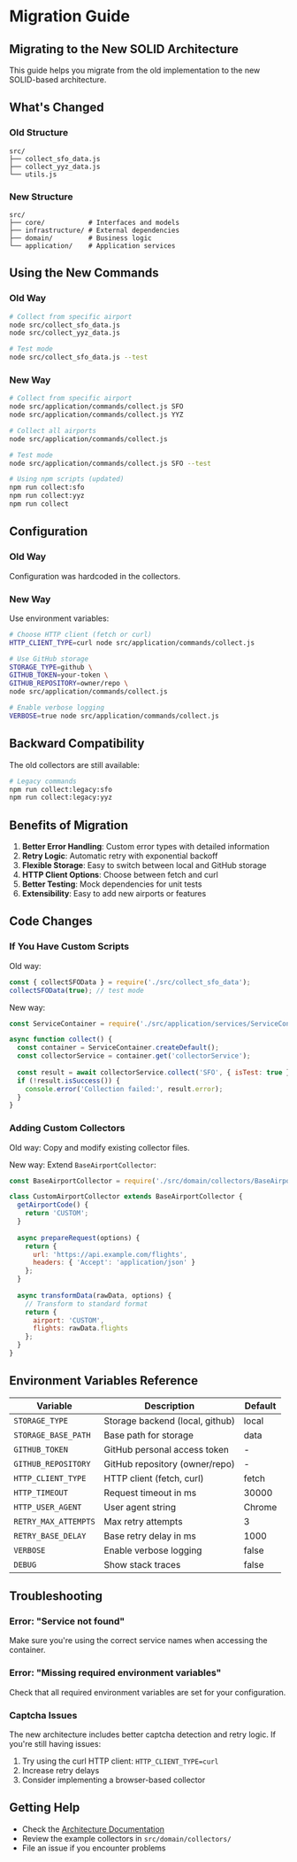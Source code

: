 # Migration Guide

## Migrating to the New SOLID Architecture

This guide helps you migrate from the old implementation to the new SOLID-based architecture.

## What's Changed

### Old Structure
```
src/
├── collect_sfo_data.js
├── collect_yyz_data.js
└── utils.js
```

### New Structure
```
src/
├── core/           # Interfaces and models
├── infrastructure/ # External dependencies
├── domain/         # Business logic
└── application/    # Application services
```

## Using the New Commands

### Old Way
```bash
# Collect from specific airport
node src/collect_sfo_data.js
node src/collect_yyz_data.js

# Test mode
node src/collect_sfo_data.js --test
```

### New Way
```bash
# Collect from specific airport
node src/application/commands/collect.js SFO
node src/application/commands/collect.js YYZ

# Collect all airports
node src/application/commands/collect.js

# Test mode
node src/application/commands/collect.js SFO --test

# Using npm scripts (updated)
npm run collect:sfo
npm run collect:yyz
npm run collect
```

## Configuration

### Old Way
Configuration was hardcoded in the collectors.

### New Way
Use environment variables:

```bash
# Choose HTTP client (fetch or curl)
HTTP_CLIENT_TYPE=curl node src/application/commands/collect.js

# Use GitHub storage
STORAGE_TYPE=github \
GITHUB_TOKEN=your-token \
GITHUB_REPOSITORY=owner/repo \
node src/application/commands/collect.js

# Enable verbose logging
VERBOSE=true node src/application/commands/collect.js
```

## Backward Compatibility

The old collectors are still available:

```bash
# Legacy commands
npm run collect:legacy:sfo
npm run collect:legacy:yyz
```

## Benefits of Migration

1. **Better Error Handling**: Custom error types with detailed information
2. **Retry Logic**: Automatic retry with exponential backoff
3. **Flexible Storage**: Easy to switch between local and GitHub storage
4. **HTTP Client Options**: Choose between fetch and curl
5. **Better Testing**: Mock dependencies for unit tests
6. **Extensibility**: Easy to add new airports or features

## Code Changes

### If You Have Custom Scripts

Old way:
```javascript
const { collectSFOData } = require('./src/collect_sfo_data');
collectSFOData(true); // test mode
```

New way:
```javascript
const ServiceContainer = require('./src/application/services/ServiceContainer');

async function collect() {
  const container = ServiceContainer.createDefault();
  const collectorService = container.get('collectorService');
  
  const result = await collectorService.collect('SFO', { isTest: true });
  if (!result.isSuccess()) {
    console.error('Collection failed:', result.error);
  }
}
```

### Adding Custom Collectors

Old way: Copy and modify existing collector files.

New way: Extend `BaseAirportCollector`:

```javascript
const BaseAirportCollector = require('./src/domain/collectors/BaseAirportCollector');

class CustomAirportCollector extends BaseAirportCollector {
  getAirportCode() {
    return 'CUSTOM';
  }
  
  async prepareRequest(options) {
    return {
      url: 'https://api.example.com/flights',
      headers: { 'Accept': 'application/json' }
    };
  }
  
  async transformData(rawData, options) {
    // Transform to standard format
    return {
      airport: 'CUSTOM',
      flights: rawData.flights
    };
  }
}
```

## Environment Variables Reference

| Variable | Description | Default |
|----------|-------------|---------|
| `STORAGE_TYPE` | Storage backend (local, github) | local |
| `STORAGE_BASE_PATH` | Base path for storage | data |
| `GITHUB_TOKEN` | GitHub personal access token | - |
| `GITHUB_REPOSITORY` | GitHub repository (owner/repo) | - |
| `HTTP_CLIENT_TYPE` | HTTP client (fetch, curl) | fetch |
| `HTTP_TIMEOUT` | Request timeout in ms | 30000 |
| `HTTP_USER_AGENT` | User agent string | Chrome |
| `RETRY_MAX_ATTEMPTS` | Max retry attempts | 3 |
| `RETRY_BASE_DELAY` | Base retry delay in ms | 1000 |
| `VERBOSE` | Enable verbose logging | false |
| `DEBUG` | Show stack traces | false |

## Troubleshooting

### Error: "Service not found"
Make sure you're using the correct service names when accessing the container.

### Error: "Missing required environment variables"
Check that all required environment variables are set for your configuration.

### Captcha Issues
The new architecture includes better captcha detection and retry logic. If you're still having issues:
1. Try using the curl HTTP client: `HTTP_CLIENT_TYPE=curl`
2. Increase retry delays
3. Consider implementing a browser-based collector

## Getting Help

- Check the [Architecture Documentation](./ARCHITECTURE.md)
- Review the example collectors in `src/domain/collectors/`
- File an issue if you encounter problems